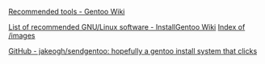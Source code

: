
[Recommended tools - Gentoo Wiki](https://wiki.gentoo.org/wiki/Recommended_tools)

[List of recommended GNU/Linux software - InstallGentoo Wiki](https://wiki.installgentoo.com/index.php/List_of_recommended_GNU/Linux_software)
[Index of /images](https://wiki.installgentoo.com/images)

[GitHub - jakeogh/sendgentoo: hopefully a gentoo install system that clicks](https://github.com/jakeogh/sendgentoo)
